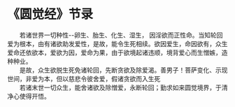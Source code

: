 # 《圆觉经》节录
　　若诸世界一切种性--卵生、胎生、化生、湿生， 因淫欲而正性命。当知轮回爱为根本，由有诸欲助发爱性，是故，能令生死相续。欲因爱生，命因欲有，众生爱命还依欲本，爱欲为因，爱命为果，由于欲境起诸违顺，境背爱心而生憎嫉，造种种业。  
　　是故，众生欲脱生死免诸轮回，先断贪欲及除爱渴。善男子！菩萨变化、示现世间，非爱为本，但以慈悲令彼舍爱，假诸贪欲而入生死  
　　若诸末世一切众生，能舍诸欲及除憎爱，永断轮回；勤求如来圆觉境界，于清净心使得开悟。  